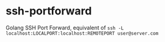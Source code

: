 ssh-portforward
===============

Golang SSH Port Forward, equivalent of `ssh -L localhost:LOCALPORT:localhost:REMOTEPORT user@server.com`
